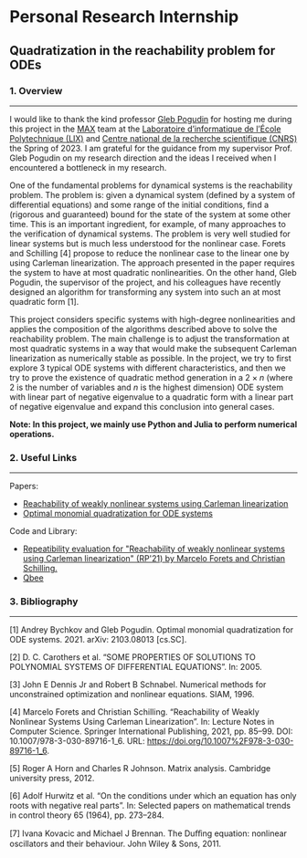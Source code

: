 # Personal Research Internship

## Quadratization in the reachability problem for ODEs

### 1. Overview

--- 
I would like to thank the kind professor [Gleb Pogudin](http://www.lix.polytechnique.fr/Labo/Gleb.POGUDIN/) for hosting me during this project in the [MAX](http://www.lix.polytechnique.fr/max/max-web/max/max-home.en.html) team at the [Laboratoire d’informatique de l’École Polytechnique (LIX)](https://www.lix.polytechnique.fr/) and [Centre national de la recherche scientifique (CNRS)](https://www.cnrs.fr/) the Spring of 2023. I am grateful for the guidance from my supervisor Prof. Gleb Pogudin on my research direction and the ideas I received when I encountered a bottleneck in my research.

One of the fundamental problems for dynamical systems is the reachability problem. The problem is: given a dynamical system (defined by a system of differential equations) and some range of the initial conditions, find a (rigorous and guaranteed) bound for the state of the system at some other time. This is an important ingredient, for example, of many approaches to the verification of dynamical systems. The problem is very well studied for linear systems but is much less understood for the nonlinear case. Forets and Schilling [4] propose to reduce the nonlinear case to the linear one by using Carleman linearization. The approach presented in the paper requires the system to have at most quadratic nonlinearities. On the other hand, Gleb Pogudin, the supervisor of the project, and his colleagues have recently designed an algorithm for transforming any system into such an at most quadratic form [1].

This project considers specific systems with high-degree nonlinearities and applies the composition of the algorithms described above to solve the reachability problem. The main challenge is to adjust the transformation at most quadratic systems in a way that would make the subsequent Carleman linearization as numerically stable as possible. In the project, we try to first explore 3 typical ODE systems with different characteristics, and then we try to prove the existence of quadratic method generation in a $2 \times n$ (where $2$ is the number of variables and $n$ is the highest dimension) ODE system with linear part of negative eigenvalue to a quadratic form with a linear part of negative eigenvalue and expand this conclusion into general cases.

**Note: In this project, we mainly use Python and Julia to perform numerical operations.**


### 2. Useful Links

--- 
Papers:
- [Reachability of weakly nonlinear systems using Carleman linearization](https://arxiv.org/pdf/2108.10390.pdf)
- [Optimal monomial quadratization for ODE systems](https://arxiv.org/abs/2103.08013)

Code and Library:
- [Repeatibility evaluation for "Reachability of weakly nonlinear systems using Carleman linearization" (RP'21) by Marcelo Forets and Christian Schilling.](https://github.com/JuliaReach/RP21_RE)
- [Qbee](https://github.com/AndreyBychkov/QBee/)

### 3. Bibliography

---

[1] Andrey Bychkov and Gleb Pogudin. Optimal monomial quadratization for ODE systems. 2021. arXiv: 2103.08013 [cs.SC].

[2] D. C. Carothers et al. “SOME PROPERTIES OF SOLUTIONS TO POLYNOMIAL SYSTEMS OF DIFFERENTIAL EQUATIONS”. In: 2005.

[3] John E Dennis Jr and Robert B Schnabel. Numerical methods for unconstrained optimization and nonlinear equations. SIAM, 1996.

[4] Marcelo Forets and Christian Schilling. “Reachability of Weakly Nonlinear Systems Using Carleman Linearization”. In: Lecture Notes in Computer Science. Springer International Publishing, 2021, pp. 85–99. DOI: 10.1007/978-3-030-89716-1_6. URL: https://doi.org/10.1007%2F978-3-030-89716-1_6.

[5] Roger A Horn and Charles R Johnson. Matrix analysis. Cambridge university press, 2012.

[6] Adolf Hurwitz et al. “On the conditions under which an equation has only roots with negative real parts”. In: Selected papers on mathematical trends in control theory 65 (1964), pp. 273–284.

[7] Ivana Kovacic and Michael J Brennan. The Duﬀing equation: nonlinear oscillators and their behaviour. John Wiley & Sons, 2011.
